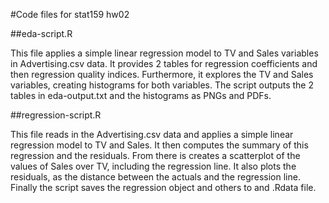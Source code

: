 #Code files for stat159 hw02

##eda-script.R 

This file applies a simple linear regression model to TV and Sales variables in Advertising.csv data. It provides 2 tables for regression coefficients and then regression quality indices. Furthermore, it explores the TV and Sales variables, creating histograms for both variables. The script outputs the 2 tables in eda-output.txt and the histograms as PNGs and PDFs.

##regression-script.R 

This file reads in the Advertising.csv data and applies a simple linear regression model to TV and Sales. It then computes the summary of this regression and the residuals. From there is creates a scatterplot of the values of Sales over TV, including the regression line. It also plots the residuals, as the distance between the actuals and the regression line. Finally the script saves the regression object and others to and .Rdata file.  
